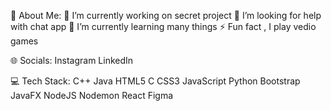 💫 About Me:
🔭 I’m currently working on secret project
🤝 I’m looking for help with chat app
🌱 I’m currently learning many things
⚡ Fun fact , I play vedio games

🌐 Socials:
Instagram LinkedIn

💻 Tech Stack:
C++ Java HTML5 C CSS3 JavaScript Python Bootstrap JavaFX NodeJS Nodemon React Figma
